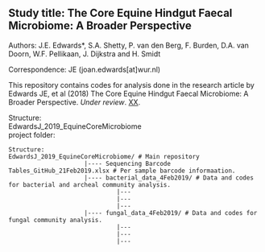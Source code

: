 
Study title: The Core Equine Hindgut Faecal Microbiome: A Broader Perspective  
---------------------------------------------------------------------------------

Authors: J.E. Edwards*, S.A. Shetty, P. van den Berg, F. Burden, D.A. van Doorn, W.F. Pellikaan, J. Dijkstra and H. Smidt  

Correspondence: JE (joan.edwards[at]wur.nl)   

This repository contains codes for analysis done in the research article by Edwards JE, et al (2018) The Core Equine Hindgut Faecal Microbiome: A Broader Perspective.  _Under review_. [XX](tobeupdated_when_uplished).  

Structure:  
EdwardsJ_2019_EquineCoreMicrobiome  
project folder:

```
Structure:  
EdwardsJ_2019_EquineCoreMicrobiome/ # Main repository  
                     |---- Sequencing Barcode Tables_GitHub_21Feb2019.xlsx # Per sample barcode informaation.  
                     |---- bacterial_data_4Feb2019/ # Data and codes for bacterial and archeal community analysis.  
                              |---  
                              |---  
                              |---  
                     |---- fungal_data_4Feb2019/ # Data and codes for fungal community analysis.  
                              |---  
                              |---  
                              |---  


```


